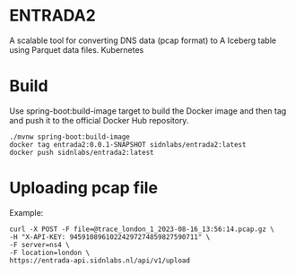 # ENTRADA2

A scalable tool for converting DNS data (pcap format) to A Iceberg table using Parquet data files. 
Kubernetes 

# Build

Use spring-boot:build-image target to build the Docker image and then tag and push it to the official Docker Hub repository.

```
./mvnw spring-boot:build-image
docker tag entrada2:0.0.1-SNAPSHOT sidnlabs/entrada2:latest
docker push sidnlabs/entrada2:latest
```



# Uploading pcap file

Example:  
```
curl -X POST -F file=@trace_london_1_2023-08-16_13:56:14.pcap.gz \
-H "X-API-KEY: 94591089610224297274859827590711" \
-F server=ns4 \
-F location=london \
https://entrada-api.sidnlabs.nl/api/v1/upload
```

